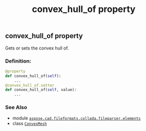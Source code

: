 ﻿---
title: convex_hull_of property
second_title: Aspose.CAD for Python via .NET API References
description: 
type: docs
weight: 30
url: /python-net/aspose.cad.fileformats.collada.fileparser.elements/convexmesh/convex_hull_of/
is_root: false
---

## convex_hull_of property


Gets or sets the convex hull of.
### Definition:
```python
@property
def convex_hull_of(self):
    ...
@convex_hull_of.setter
def convex_hull_of(self, value):
    ...
```

### See Also
* module [`aspose.cad.fileformats.collada.fileparser.elements`](../../)
* class [`ConvexMesh`](/cad/python-net/aspose.cad.fileformats.collada.fileparser.elements/convexmesh)
